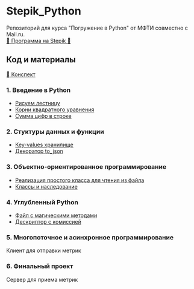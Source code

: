 # Stepik_Python
Репозиторий для курса "Погружение в Python" от МФТИ совместно с Mail.ru.  
[📧 Программа на Stepik 🐍](https://stepik.org/course/48271/)

## Код и материалы
[📔️ Конспект](https://github.com/r-vvch/Stepik_Python/tree/master/conspectus "Перейти к расположению")

### 1. Введение в Python
- [Рисуем лестницу](https://github.com/r-vvch/Stepik_Python/blob/master/1_week/ladder.py "Перейти к расположению")
- [Корни квадратного уравнения](https://github.com/r-vvch/Stepik_Python/blob/master/1_week/quad_eqv.py "Перейти к расположению")
- [Сумма цифр в строке](https://github.com/r-vvch/Stepik_Python/blob/master/1_week/str_sum.py "Перейти к расположению")

### 2. Стуктуры данных и функции
- [Key-values хранилище](https://github.com/r-vvch/Stepik_Python/blob/master/2_week/storage.py "Перейти к расположению")
- [Декоратор to_json](https://github.com/r-vvch/Stepik_Python/tree/master/2_week/to_json "Перейти к расположению")

### 3. Объектно-ориентированное программирование
- [Реализация простого класса для чтения из файла](https://github.com/r-vvch/Stepik_Python/tree/master/3_week/file_reader "Перейти к расположению")
- [Классы и наследование](https://github.com/r-vvch/Stepik_Python/tree/master/3_week/car_classes "Перейти к расположению")

### 4. Углубленный Python
- [Файл с магическими методами](https://github.com/r-vvch/Stepik_Python/tree/master/4_week/file_magic_methods "Перейти к расположению")
- [Дескриптор с комиссией](https://github.com/r-vvch/Stepik_Python/tree/master/4_week/commission_descriptor "Перейти к расположению")

### 5. Многопоточное и асинхронное программирование
Клиент для отправки метрик

### 6. Финальный проект
Сервер для приема метрик

